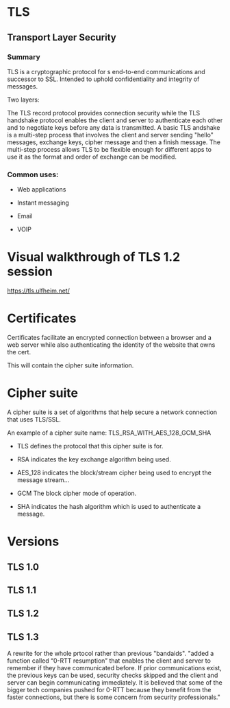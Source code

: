 # TLS 
 
  ## Transport Layer Security 
  

### Summary 

 TLS is a cryptographic protocol for s end-to-end communications and successor to SSL. Intended to uphold confidentiality and integrity of messages.
 
 Two layers:
 
 The TLS record protocol provides connection security while the TLS handshake protocol enables the client and server to authenticate each other and to negotiate keys before any data is transmitted. A basic TLS andshake is a multi-step process that involves the client and server sending "hello" messages, exchange keys, cipher message and then a finish message. The multi-step process allows TLS to be flexible enough for different apps to use it as the format and order of exchange can be modified.

### Common uses: 

 - Web applications
 
 - Instant messaging
 
 - Email
 
 - VOIP
 
 # Visual walkthrough of TLS 1.2 session 
 
  https://tls.ulfheim.net/
  
 # Certificates
 
  Certificates facilitate an encrypted connection between a browser and a web server while also authenticating the identity of the website that owns the cert.
  
  This will contain the cipher suite information. 
  
# Cipher suite 

  A cipher suite is a set of algorithms that help secure a network connection that uses TLS/SSL.
   
   An example of a cipher suite name: TLS_RSA_WITH_AES_128_GCM_SHA

  - TLS defines the protocol that this cipher suite is for.
  
  - RSA indicates the key exchange algorithm being used.
  
  - AES_128 indicates the block/stream cipher being used to encrypt the message stream...
  
  - GCM The block cipher mode of operation.
  
  - SHA indicates the hash algorithm which is used to authenticate a message.

 
 # Versions
 
 ## TLS 1.0
 
 ## TLS 1.1
 
 ## TLS 1.2
 
 ## TLS 1.3
 
  A rewrite for the whole prtocol rather than previous "bandaids".
  "added a function called “0-RTT resumption” that enables the client and server to remember if they have communicated before. If prior communications exist, the previous keys can be used, security checks skipped and the client and server can begin communicating immediately. It is believed that some of the bigger tech companies pushed for 0-RTT because they benefit from the faster connections, but there is some concern from security professionals."
